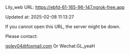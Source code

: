 Lily_web URL: https://ebfd-61-165-96-147.ngrok-free.app

Updated at: 2025-02-08 11:13:27

If you cannot open this URL, the server might be down.

Please contact: 

goley04@foxmail.com Or Wechat:GL_yeaH